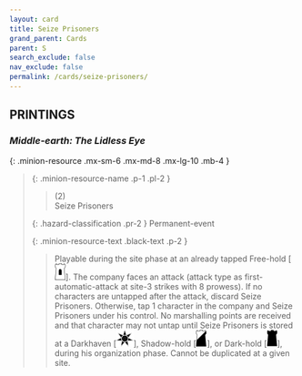 ```yaml
---
layout: card
title: Seize Prisoners
grand_parent: Cards
parent: S
search_exclude: false
nav_exclude: false
permalink: /cards/seize-prisoners/
---
```


## PRINTINGS


### _Middle-earth: The Lidless Eye_

{: .minion-resource .mx-sm-6 .mx-md-8 .mx-lg-10 .mb-4 }
> {: .minion-resource-name .p-1 .pl-2 }
> > <div class="hazard-mp">(2)</div>
> > <div class="card-name">Seize Prisoners</div>
>
> {: .hazard-classification .pr-2 }
> Permanent-event
>
> {: .minion-resource-text .black-text .p-2 }
> > Playable during the site phase at an already tapped Free-hold \[![](/assets/images/free-hold.svg)]. The company faces an attack (attack type as first-automatic-attack at site-3 strikes with 8 prowess). If no characters are untapped after the attack, discard Seize Prisoners. Otherwise, tap 1 character in the company and Seize Prisoners under his control. No marshalling points are received and that character may not untap until Seize Prisoners is stored at a Darkhaven \[![](/assets/images/dark-haven.svg)], Shadow-hold \[![](/assets/images/shadow-hold.svg)], or Dark-hold \[![](/assets/images/dark-hold.svg)], during his organization phase. Cannot be duplicated at a given site. 
> 
